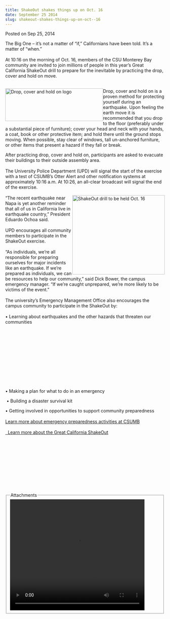 ```yaml
---
title: ShakeOut shakes things up on Oct. 16
date: September 25 2014
slug: shakeout-shakes-things-up-on-oct--16
---
```





<span class="date">Posted on Sep 25, 2014    </span>
<p>The Big One &#x2013; it&#x2019;s not a matter of &#x201C;if,&#x201D; Californians have been
told. It&#x2019;s a matter of &#x201C;when.&#x201D;<br>
<br>
At 10:16 on the morning of Oct. 16, members of the CSU Monterey Bay
community are invited to join millions of people in this year&#x2019;s
Great California ShakeOut drill to prepare for the inevitable by
practicing the drop, cover and hold on move.</br></br></p>
<p><img alt="Drop, cover and hold on logo" src="http://news.csumb.edu/sites/default/files/65/attachments/news/images/drop_cover_hold_for_web_0.jpg" style="width:309px; height:103px; float:left">Drop, cover and
hold on is a proven method for protecting yourself during an
earthquake. Upon feeling the earth move it is recommended that you
drop to the floor (preferably under a substantial piece of
furniture); cover your head and neck with your hands, a coat, book
or other protective item; and hold there until the ground stops
moving. When possible, stay clear of windows, tall un-anchored
furniture, or other items that present a hazard if they fall or
break.</img></p>
<p>After practicing drop, cover and hold on, participants are asked
to evacuate their buildings to their outside assembly area.<br>
<br>
The University Police Department (UPD) will signal the start of the
exercise with a test of CSUMB&#x2019;s Otter Alert and other notification
systems at approximately 10:16 a.m. At 10:26, an all-clear
broadcast will signal the end of the exercise.<br>
<br>
<img alt="ShakeOut drill to be held Oct. 16" src="http://news.csumb.edu/sites/default/files/65/attachments/news/images/shakeout_for_web.png" style="float:right; width:292px; height:250px">&#x201C;The recent
earthquake near Napa is yet another reminder that all of us in
California live in earthquake country,&#x201D; President Eduardo Ochoa
said.<br>
<br>
UPD encourages all community members to participate in the ShakeOut
exercise.<br>
<br>
&#x201C;As individuals, we&#x2019;re all responsible for preparing ourselves for
major incidents like an earthquake. If we&#x2019;re prepared as
individuals, we can be resources to help our community,&#x201D; said Dick
Bower, the campus emergency manager. &#x201C;If we&#x2019;re caught unprepared,
we&#x2019;re more likely to be victims of the event.&#x201D;<br>
<br>
The university&#x2019;s Emergency Management Office also encourages the
campus community to participate in the ShakeOut by:<br>
<br>
&#x2022; Learning about earthquakes and the other hazards that threaten
our communities&#x2028;</br></br></br></br></br></br></br></br></img></br></br></br></br></p>
<p>&#x2022; Making a plan for what to do in an emergency</p>
<p>&#x2028;&#x2022; Building a disaster survival kit&#x2028;</p>
<p>&#x2022; Getting involved in opportunities to support community
preparedness<br>
<br>
<a href="http://police.csumb.edu/emergency-management" rel="nofollow">Learn more about emergency preparedness activities at
CSUMB</a><br>
&#xA0;<br>
<a href="http://www.shakeout.org/california/" rel="nofollow">&#x2028;&#x2028;Learn more about the Great California
ShakeOut</a><br>
&#xA0;</br></br></br></br></br></p>
<p><br>
&#x2028;<br>
&#xA0;</br></br></p>
<fieldset class="fieldgroup group-attachments">
<legend>Attachments</legend>
<div class="field field-type-emvideo field-field-attach-video">
<div class="field-items">
<div class="field-item odd">
<div class="emvideo emvideo-video emvideo-youtube">
<div class="emfield-emvideo emfield-emvideo-youtube">
<div id="emvideo-youtube-flash-wrapper-1">
<!--<object type="application/x-shockwave-flash" height="350" width="425" data="http://www.youtube.com/v/_Rv4IwVuKZk&amp;rel=0&amp;enablejsapi=1&amp;playerapiid=ytplayer&amp;fs=1" id="emvideo-youtube-flash-1">
          <param name="movie" value="http://www.youtube.com/v/_Rv4IwVuKZk&amp;rel=0&amp;enablejsapi=1&amp;playerapiid=ytplayer&amp;fs=1" />
          <param name="allowScriptAccess" value="sameDomain"/>
          <param name="quality" value="best"/>
          <param name="allowFullScreen" value="true"/>
          <param name="bgcolor" value="#FFFFFF"/>
          <param name="scale" value="noScale"/>
          <param name="salign" value="TL"/>
          <param name="FlashVars" value="playerMode=embedded" />
          <param name="wmode" value="transparent" />
        </object>-->
<video controls="" width="425" height="350">
<source src="http://r3---sn-o097znee.googlevideo.com/videoplayback?id=o-AH-iJk47vEnPkJoyvn3RAZexNt-qF9pCS1xy_Ndmj3p0&amp;dur=32.136&amp;expire=1422340030&amp;pl=23&amp;fexp=900718,907263,916104,923368,927622,929821,930676,936121,9406392,941004,943917,947225,948124,952302,952605,952901,955301,957103,957105,957201,959701&amp;sver=3&amp;ipbits=0&amp;mt=1422318400&amp;ms=au&amp;source=youtube&amp;sparams=dur,id,initcwndbps,ip,ipbits,itag,mm,ms,mv,pl,ratebypass,source,upn,expire&amp;mv=m&amp;initcwndbps=4341250&amp;ratebypass=yes&amp;itag=18&amp;ip=198.189.249.65&amp;mm=31&amp;upn=TCX_O1h-beU&amp;signature=39855678F06F4313E4118DCF08CB8B24962E6D9A.758C4D19E3525CF1DE83D587253B2B1DBA4B2456&amp;key=yt5&amp;name=_Rv4IwVuKZk" type="video/mp4"/></video></div>
</div>
</div>
</div>
</div>
</div>
</fieldset>





